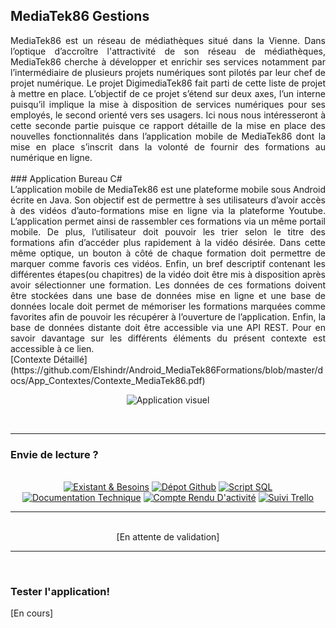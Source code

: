 ## MediaTek86 Gestions   
<div align = "justify">
MediaTek86 est un réseau de médiathèques situé dans la Vienne. Dans l’optique d’accroître l'attractivité de son réseau de médiathèques, MediaTek86 cherche à développer et enrichir ses services notamment par l’intermédiaire de plusieurs projets numériques sont pilotés par leur chef de projet numérique. Le projet DigimediaTek86 fait parti de cette liste de projet à mettre en place. L’objectif de ce projet s’étend sur deux axes, l’un interne puisqu’il implique la mise à disposition de services numériques pour ses employés, le second orienté vers ses usagers. Ici nous nous intéresseront à cette seconde partie puisque ce rapport détaille de la mise en place des nouvelles fonctionnalités dans l’application mobile de MediaTek86 dont la mise en place s’inscrit dans la volonté de fournir des formations au numérique en ligne.
</div>
<br/>
### Application Bureau C#
<div align = "justify">
L’application mobile de MediaTek86 est une plateforme mobile sous Android écrite en Java. Son objectif est de permettre à ses utilisateurs d’avoir accès à des vidéos d’auto-formations mise en ligne via la plateforme Youtube. L’application permet ainsi de rassembler ces formations via un même portail mobile. De plus, l’utilisateur doit pouvoir les trier selon le titre des formations afin d’accéder plus rapidement à la vidéo désirée. Dans cette même optique, un bouton à côté de chaque formation doit permettre de marquer comme favoris ces vidéos. Enfin, un bref descriptif contenant les différentes étapes(ou chapitres) de la vidéo doit être mis à disposition après avoir sélectionner une formation. Les données de ces formations doivent être stockées dans une base de données mise en ligne et une base de données locale doit permet de mémoriser les formations marquées comme favorites afin de pouvoir les récupérer à l’ouverture de l’application. Enfin, la base de données distante doit être accessible via une API REST. Pour en savoir davantage sur les différents éléments du présent contexte est accessible à ce lien. </div> [Contexte Détaillé](https://github.com/Elshindr/Android_MediaTek86Formations/blob/master/docs/App_Contextes/Contexte_MediaTek86.pdf)

<br/>
<p align="center">
  <img src="https://elshindr.github.io/Portfolio_BTSSIO/assets/gestionmediatek.PNG" alt="Application visuel"/>
</p>
<br/>
<hr/>

### Envie de lecture ?

<br/>
<div align="center">
  <a href="#">
  <img src="https://elshindr.github.io/Android_MediaTek86Formations/ressources/Bouton1.PNG" alt="Existant & Besoins"/></a>
  <a href="#">
  <img src="https://elshindr.github.io/Android_MediaTek86Formations/ressources/Bouton2.PNG" alt="Dépot Github"/></a>
   <a href="#">
  <img src="https://elshindr.github.io/Android_MediaTek86Formations/ressources/Bouton3.PNG" alt="Script SQL"/></a>
    <a href="#">
  <img src="https://elshindr.github.io/Android_MediaTek86Formations/ressources/Bouton4.PNG" alt="Documentation Technique"/></a>
      <a href="#">
  <img src="https://elshindr.github.io/Android_MediaTek86Formations/ressources/Bouton5.PNG" alt="Compte Rendu D'activité"/></a>
    <a href="#">
  <img src="https://elshindr.github.io/Android_MediaTek86Formations/ressources/Bouton6.PNG" alt="Suivi Trello"/></a>
</div>

<hr/>
<br/>

<div align="center">
  [En attente de validation]

</div>
    
<hr/>
<br/>

### Tester l'application!

[En cours]

